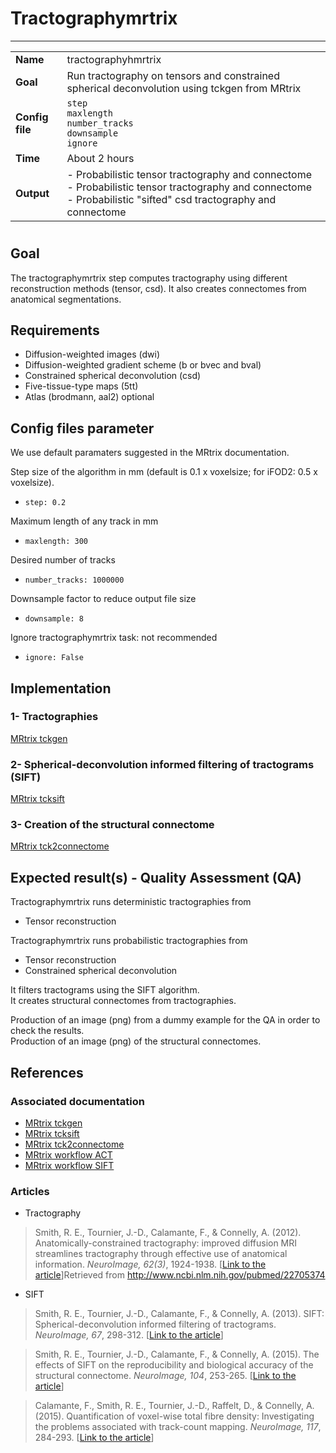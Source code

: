 # Tractographymrtrix
---

|                |                                                       |
|----------------|-------------------------------------------------------|
|**Name**        | tractographyhmrtrix                                    |
|**Goal**        | Run tractography on tensors and constrained spherical deconvolution using tckgen from MRtrix |
|**Config file** | `step` <br> `maxlength` <br> `number_tracks` <br> `downsample` <br> `ignore`|
|**Time**        | About 2 hours                                         |
|**Output**      | - Probabilistic tensor tractography and connectome <br> - Probabilistic tensor tractography and connectome <br> - Probabilistic "sifted" csd tractography and connectome |

#

## Goal

The tractographymrtrix step computes tractography using different reconstruction methods (tensor, csd). 
It also creates connectomes from anatomical segmentations.


## Requirements

- Diffusion-weighted images (dwi)
- Diffusion-weighted gradient scheme (b or bvec and bval)
- Constrained spherical deconvolution (csd)
- Five-tissue-type maps (5tt)
- Atlas (brodmann, aal2) optional

## Config files parameter

We use default paramaters suggested in the MRtrix documentation.

Step size of the algorithm in mm (default is 0.1 x voxelsize; for iFOD2: 0.5 x voxelsize).

- `step: 0.2`

Maximum length of any track in mm

- `maxlength: 300`

Desired number of tracks

- `number_tracks: 1000000`

Downsample factor to reduce output file size

- `downsample: 8`

Ignore tractographymrtrix task: not recommended

- `ignore: False`

## Implementation

### 1- Tractographies 

<a href="https://github.com/MRtrix3/mrtrix3/wiki/tckgen" target="_blank">MRtrix tckgen</a>

### 2- Spherical-deconvolution informed filtering of tractograms (SIFT)

<a href="https://github.com/MRtrix3/mrtrix3/wiki/sift" target="_blank">MRtrix tcksift</a>

### 3- Creation of the structural connectome

<a href="https://github.com/MRtrix3/mrtrix3/wiki/tck2connectome" target="_blank">MRtrix tck2connectome</a>

## Expected result(s) - Quality Assessment (QA)

Tractographymrtrix runs deterministic tractographies from

- Tensor reconstruction

Tractographymrtrix runs probabilistic tractographies from

- Tensor reconstruction
- Constrained spherical deconvolution

It filters tractograms using the SIFT algorithm.  
It creates structural connectomes from tractographies.

Production of an image (png) from a dummy example for the QA in order to check the results.   
Production of an image (png) of the structural connectomes.

## References

### Associated documentation

- <a href="https://github.com/MRtrix3/mrtrix3/wiki/tcksift" target="_blank">MRtrix tckgen</a>
- <a href="https://github.com/MRtrix3/mrtrix3/wiki/tcksift" target="_blank">MRtrix tcksift</a>
- <a href="https://github.com/MRtrix3/mrtrix3/wiki/tck2connectome" target="_blank">MRtrix tck2connectome</a>
- <a href="https://github.com/MRtrix3/mrtrix3/wiki/Anatomically-Constrained-Tractography-(ACT)" target="_blank">MRtrix workflow ACT</a>
- <a href="https://github.com/MRtrix3/mrtrix3/wiki/SIFT" target="_blank">MRtrix workflow SIFT</a>

### Articles 

- Tractography 

> Smith, R. E., Tournier, J.-D., Calamante, F., & Connelly, A. (2012). Anatomically-constrained tractography: improved diffusion MRI streamlines tractography through effective use of anatomical information. *NeuroImage, 62(3)*, 1924-1938. [<a href="XXXXXXXX" target="_blank">Link to the article</a>]Retrieved from http://www.ncbi.nlm.nih.gov/pubmed/22705374

- SIFT

> Smith, R. E., Tournier, J.-D., Calamante, F., & Connelly, A. (2013). SIFT: Spherical-deconvolution informed filtering of tractograms. *NeuroImage, 67*, 298-312. [<a href="http://www.ncbi.nlm.nih.gov/pubmed/23238430" target="_blank">Link to the article</a>]

> Smith, R. E., Tournier, J.-D., Calamante, F., & Connelly, A. (2015). The effects of SIFT on the reproducibility and biological accuracy of the structural connectome. *NeuroImage, 104*, 253-265. [<a href="http://www.ncbi.nlm.nih.gov/pubmed/25312774" target="_blank">Link to the article</a>] 

> Calamante, F., Smith, R. E., Tournier, J.-D., Raffelt, D., & Connelly, A. (2015). Quantification of voxel-wise total fibre density: Investigating the problems associated with track-count mapping. *NeuroImage, 117*, 284-293. [<a href="http://www.ncbi.nlm.nih.gov/pubmed/26037054" target="_blank">Link to the article</a>] 

